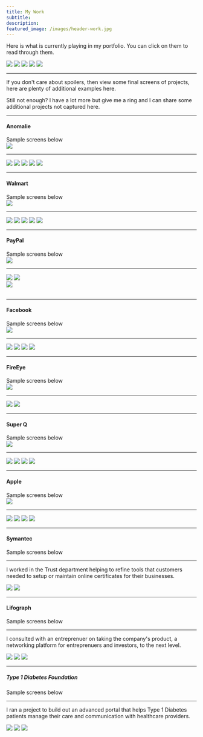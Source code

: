 ```yaml
---
title: My Work
subtitle: 
description: 
featured_image: /images/header-work.jpg
---
```


<p class="text-center">Here is what is currently playing in my portfolio. You can click on them to read through them.</p>

<div class="gallery" data-columns="1">
	<img src="images/poster-anomalie.png">
	<img src="images/poster-walmart.png">
	<img src="images/poster-vudu.png">
	<img src="images/poster-paypal.png">
	<img src="images/poster-fireeye.png">
</div>

<hr class="work__hr" />
<p class="text-center">If you don't care about spoilers, then view some final screens of projects, here are plenty of additional examples here.</p>

<p class="text-center">Still not enough? I have a lot more but give me a ring and I can share some additional projects not captured here.</p>
<hr class="work__hr" />

<div class="wrap grid__3-col work__divider">
<div><h4 class="text-center">Anomalie</h4></div>
<div>Sample screens below</div>
<div><a href="/project/anomalie.html"><img src="/images/button-read-story.svg"></a></div>
</div>
<hr class="work__hr" />

<div class="gallery" data-columns="3">
	<img src="/images/story-anomalie-x3.png">
	<img src="/images/story-anomalie-x5.png">
	<img src="/images/story-anomalie-x8.png">
	<img src="/images/story-anomalie-x13.png">
	<img src="/images/story-anomalie-x20.png">
</div>

<hr class="work__hr" />
<div class="wrap grid__3-col work__divider">
<div><h4 class="text-center">Walmart</h4></div>
<div>Sample screens below</div>
<div><a href="/project/walmart.html"><img src="/images/button-read-story.svg"></a></div>
</div>
<hr class="work__hr" />

<div class="gallery" data-columns="2">
	<img src="/images/story-walmart-14a.jpg">
	<img src="/images/story-walmart-14b.png">
	<img src="/images/story-walmart-14c.png">
	<img src="/images/story-walmart-14d.png">
	<img src="/images/story-walmart-14e.png">
</div>

<hr class="work__hr" />
<div class="wrap grid__3-col work__divider">
<div><h4 class="text-center">PayPal</h4></div>
<div>Sample screens below</div>
<div><a href="/project/paypal.html"><img src="/images/button-read-story.svg"></a></div>
</div>
<hr class="work__hr" />

<div class="gallery" data-columns="2">
	<img src="/images/portfolio-paypal-1.png">
	<img src="/images/portfolio-paypal-2.png">
</div>
<div>
	<img src="/images/portfolio-paypal-3.png">
</div><br/>

<hr class="work__hr" />
<div class="wrap grid__3-col work__divider">
<div><h4 class="text-center">Facebook</h4></div>
<div>Sample screens below</div>
<div><a href="/project/facebook.html"><img src="/images/button-read-story.svg"></a></div>
</div>
<hr class="work__hr" />

<div class="gallery" data-columns="1">
	<img src="/images/story-facebook-15a.png">
	<img src="/images/story-facebook-15b.png">
	<img src="/images/story-facebook-10a.png">
	<img src="/images/story-facebook-10b.png">
</div>

<hr class="work__hr" />
<div class="wrap grid__3-col work__divider">
<div><h4 class="text-center">FireEye</h4></div>
<div>Sample screens below</div>
<div><a href="/project/fireeye.html"><img src="/images/button-read-story.svg"></a></div>
</div>
<hr class="work__hr" />

<div class="gallery" data-columns="2">
	<img src="/images/portfolio-fireeye-1.png">
	<img src="/images/portfolio-fireeye-2.png">
</div>

<hr class="work__hr" />
<div class="wrap grid__3-col work__divider">
<div><h4 class="text-center">Super Q</h4></div>
<div>Sample screens below</div>
<div><a href="/project/vudu.html"><img src="/images/button-read-story.svg"></a></div>
</div>
<hr class="work__hr" />

<div class="gallery" data-columns="1">
	<img src="/images/portfolio-vudu-1.png">
	<img src="/images/portfolio-vudu-2.png">
	<img src="/images/portfolio-vudu-3.png">
	<img src="/images/portfolio-vudu-4.png">
</div>

<hr class="work__hr" />
<div class="wrap grid__3-col work__divider">
<div><h4 class="text-center">Apple</h4></div>
<div>Sample screens below</div>
<div><a href="/project/apple.html"><img src="/images/button-read-story.svg"></a></div>
</div>
<hr class="work__hr" />

<div class="gallery" data-columns="1">
	<img src="/images/portfolio-apple-1.png">
	<img src="/images/portfolio-apple-2.png">
	<img src="/images/portfolio-apple-3.png">
	<img src="/images/portfolio-apple-4.png">
</div>

<!--
	<hr />

	<h3 class="text-center">Rune</h3>

	I led the design efforts at Rune, an early stage startup, whose focus was to help smaller online publishers leverage the social graph to drive traffic to their sites.

	<div class="gallery" data-columns="1">
		<img src="/images/portfolio-rune-1.png">
		<img src="/images/portfolio-rune-2.png">
		<img src="/images/portfolio-rune-3.png">
		<img src="/images/portfolio-rune-4.png">
		<img src="/images/portfolio-rune-5.png">
	</div>
-->

<hr />
<div class="wrap grid__3-col work__divider">
<div><h4 class="text-center">Symantec</h4></div>
<div>Sample screens below</div>
<div></div>
</div>
<hr />

I worked in the Trust department helping to refine tools that customers needed to setup or maintain online certificates for their businesses.

<div class="gallery" data-columns="1">
	<img src="/images/portfolio-symantec-2.png">
	<img src="/images/portfolio-symantec-4.png">
</div>

<hr />
<div class="wrap grid__3-col work__divider">
<div><h4 class="text-center">Lifograph</h4></div>
<div>Sample screens below</div>
<div></div>
</div>
<hr />

I consulted with an entreprenuer on taking the company's product, a networking platform for entreprenuers and investors, to the next level.

<div class="gallery" data-columns="1">
	<img src="/images/portfolio-lifograph-1.png">
	<img src="/images/portfolio-lifograph-2.png">
	<img src="/images/portfolio-lifograph-3.png">
</div>

<hr />
<div class="wrap grid__3-col work__divider">
<div><h5 class="text-center">Type 1 Diabetes Foundation</h5></div>
<div>Sample screens below</div>
<div></div>
</div>
<hr />

I ran a project to build out an advanced portal that helps Type 1 Diabetes patients manage their care and communication with healthcare providers.

<div class="gallery" data-columns="1">
	<img src="/images/portfolio-t1de-1.png">
	<img src="/images/portfolio-t1de-2.png">
	<img src="/images/portfolio-t1de-3.png">	
</div>

